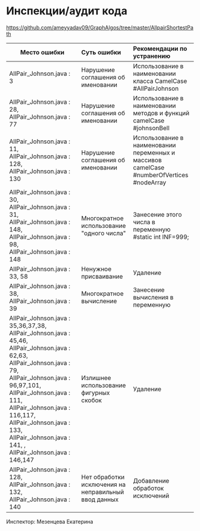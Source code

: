 # Инспекции/аудит кода

https://github.com/ameyyadav09/GraphAlgos/tree/master/AllpairShortestPath


| Место ошибки | Суть ошибки | Рекомендации по устранению |
| ------------- |:-------------| :-----|
|AllPair_Johnson.java : 3  | Нарушение соглашения об именовании  | Использование в наименовании класса CamelCase #AllPairJohnson |
|  AllPair_Johnson.java : 28, AllPair_Johnson.java : 77 | Нарушение соглашения об именовании  | Использование в наименовании методов и функций camelCase #johnsonBell |
|  AllPair_Johnson.java : 11, AllPair_Johnson.java : 128,  AllPair_Johnson.java : 130| Нарушение соглашения об именовании  | Использование в наименовании переменных и массивов camelCase #numberOfVertices #nodeArray |
| AllPair_Johnson.java : 30, AllPair_Johnson.java : 31, AllPair_Johnson.java : 148, AllPair_Johnson.java : 98, AllPair_Johnson.java : 148 | Многократное использование "одного числа"   | Занесение этого числа в переменную #static int INF=999;  |
| AllPair_Johnson.java : 33, 58  | Ненужное присваивание | Удаление |
| AllPair_Johnson.java : 38, AllPair_Johnson.java : 39 | Многократное вычисление | Занесение вычисления в переменную |
| AllPair_Johnson.java : 35,36,37,38, AllPair_Johnson.java : 45,46, AllPair_Johnson.java : 62,63, AllPair_Johnson.java : 79, AllPair_Johnson.java : 96,97,101, AllPair_Johnson.java : 111, AllPair_Johnson.java : 116,117, AllPair_Johnson.java : 133, AllPair_Johnson.java : 141, , AllPair_Johnson.java : 146,147| Излишнее использование фигурных скобок | Удаление |
| AllPair_Johnson.java : 128, AllPair_Johnson.java : 132, AllPair_Johnson.java : 140| Нет обработки исключения на неправильный ввод данных | Добавление обработок исключений |


Инспектор:
Мезенцева Екатерина
